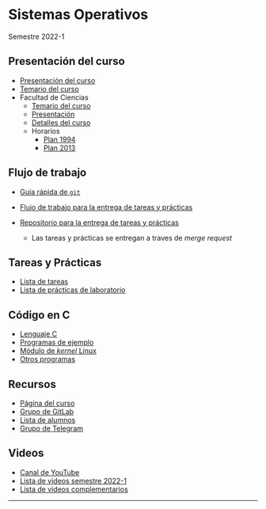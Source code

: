 # Sistemas Operativos

Semestre 2022-1

## Presentación del curso

- [Presentación del curso](presentacion.md "Generalidades del curso")
- [Temario del curso](temario.md "Lista de temas")
- Facultad de Ciencias
    - [Temario del curso][temario]
    - [Presentación][presentacion]
    - [Detalles del curso][detalles]
    - Horarios
        - [Plan 1994][horarios-plan-1994]
        - [Plan 2013][horarios-plan-2013]

## Flujo de trabajo

- [Guía rápida de `git`](temas/git/ "9418/tcp")

- [Flujo de trabajo para la entrega de tareas y prácticas][flujo-de-trabajo]

- [Repositorio para la entrega de tareas y prácticas][repositorio-tareas-practicas]
    - Las tareas y prácticas se entregan a traves de _merge request_

## Tareas y Prácticas

- [Lista de tareas](./tareas)
- [Lista de prácticas de laboratorio](./laboratorio)

## Código en C

- [Lenguaje C](https://gitlab.com/SistemasOperativos-Ciencias-UNAM/demo-c)
- [Programas de ejemplo](https://gitlab.com/SistemasOperativos-Ciencias-UNAM/codigo-ejemplo)
- [Módulo de _kernel_ Linux](https://gitlab.com/SistemasOperativos-Ciencias-UNAM/linux-module)
- [Otros programas](https://gitlab.com/SistemasOperativos-Ciencias-UNAM/programas)

## Recursos

- [Página del curso][pagina-curso]
- [Grupo de GitLab][grupo-gitlab]
- [Lista de alumnos][lista]
- [Grupo de Telegram][telegram]

## Videos

- [Canal de YouTube][youtube]
- [Lista de videos semestre 2022-1][youtube-lista-2022-1]
- [Lista de videos complementarios][youtube-lista-complementarios]


--------------------------------------------------------------------------------

[pagina-curso]: https://SistemasOperativos-Ciencias-UNAM.gitlab.io/
[grupo-gitlab]: https://gitlab.com/SistemasOperativos-Ciencias-UNAM/
[lista]: https://tinyurl.com/ListaSO-2022-1
[pizarron]: https://tinyurl.com/PizarronSO-2022-1
[telegram]: https://t.me/sistemasoperativos_ciencias_unam
[temario]: http://www.fciencias.unam.mx/asignaturas/713.pdf
[presentacion]: http://www.fciencias.unam.mx/docencia/horarios/presentacion/327213
[detalles]: http://www.fciencias.unam.mx/docencia/horarios/detalles/327213
[horarios-plan-1994]: http://www.fciencias.unam.mx/docencia/horarios/20221/218/713
[horarios-plan-2013]: http://www.fciencias.unam.mx/docencia/horarios/20221/1556/713

[pagina-tareas]: https://sistemasoperativos-ciencias-unam.gitlab.io/2022-1/tareas-so
[repositorio-tareas-practicas]: https://gitlab.com/SistemasOperativos-Ciencias-UNAM/2022-1/tareas-so
[flujo-de-trabajo]: https://sistemasoperativos-ciencias-unam.gitlab.io/2022-1/tareas-so/workflow/

[youtube]: https://tinyurl.com/SO-Ciencias-UNAM-YouTube
[youtube-lista-2022-1]: https://www.youtube.com/playlist?list=PLa3Cxza-egQWixsZtom-qU_85A2QgjF5U
[youtube-lista-temas]: https://www.youtube.com/playlist?list=PLa3Cxza-egQUMFXSpJKmfcAbq-KyYXn04
[youtube-lista-complementarios]: https://www.youtube.com/playlist?list=PLa3Cxza-egQVpSyjKBereGXIi8NEVuvxA
<!--
[jitsi]: https://meet.jit.si/sistop-fciencias
-->
[google-meet]: https://meet.google.com/xse-zahc-snk
